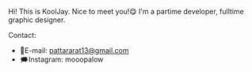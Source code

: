 Hi! This is KoolJay. Nice to meet you!😋
I'm a partime developer, fulltime graphic designer.

Contact: 
- 📧E-mail: pattararat13@gmail.com
- 🗯️Instagram: mooopalow

<!---
unclejay13/unclejay13 is a ✨ special ✨ repository because its `README.md` (this file) appears on your GitHub profile.
You can click the Preview link to take a look at your changes.
--->
